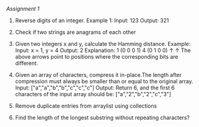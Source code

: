 *Assignment 1*

1. Reverse digits of an integer.
Example 1:
Input: 123                   Output: 321

2. Check if two strings are anagrams of each other
3. Given two integers x and y, calculate the Hamming distance.
Example:
Input: x = 1, y = 4                    Output: 2
Explanation:
1   (0 0 0 1)
4   (0 1 0 0)
       ↑   ↑
The above arrows point to positions where the corresponding bits are different.
4. Given an array of characters, compress it in-place.The length after compression must always be smaller than or equal to the original array.
Input:
["a","a","b","b","c","c","c"]
Output:
Return 6, and the first 6 characters of the input array should be: ["a","2","b","2","c","3"]
5. Remove duplicate entries from arraylist using collections
6. Find the length of the longest substring without repeating characters?
